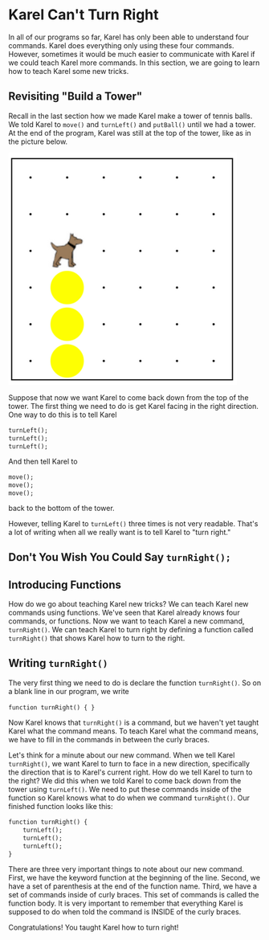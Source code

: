 # Karel Can't Turn Right
In all of our programs so far, Karel has only been able to understand four commands.  Karel does everything only using these four commands.  However, sometimes it would be much easier to communicate with Karel if we could teach Karel more commands.  In this section, we are going to learn how to teach Karel some new tricks.


## Revisiting "Build a Tower"
Recall in the last section how we made Karel make a tower of tennis balls.  We told Karel
to `move()` and `turnLeft()` and `putBall()` until we had a tower.  At the end of the program, Karel was still at the top of the tower, like as in the picture below.

![Stuck at top](../static/karel/karel_top_of_tower.png "Karel is Stuck")


Suppose that now we want Karel to come back down from the top of the tower.  The first thing we need to do is get Karel facing in the right direction.  One way to do this is to tell Karel

```
turnLeft();
turnLeft();
turnLeft();
```
And then tell Karel to
```
move();
move();
move();
```
back to the bottom of the tower.

However, telling Karel to `turnLeft()` three times is not very readable.  That's a lot of writing when all we really want is to tell Karel to "turn right."


## Don't You Wish You Could Say `turnRight();`

## Introducing Functions
How do we go about teaching Karel new tricks?   We can teach Karel new commands using functions.   We've seen that Karel already knows four commands, or functions.  Now we want to teach Karel a new command, `turnRight()`.  We can teach Karel to turn right by defining a function called `turnRight()` that shows Karel how to turn to the right.


## Writing `turnRight()`
The very first thing we need to do is declare the function `turnRight()`.  So on a blank line in our program, we write

```function turnRight() { } ```

Now Karel knows that `turnRight()` is a command, but we haven't yet taught Karel what the command means. To teach Karel what the command means, we have to fill in the commands in between the curly braces.

Let's think for a minute about our new command.  When we tell Karel `turnRight()`, we want Karel to turn to face in a new direction, specifically the direction that is to Karel's current right.  How do we tell Karel to turn to the right? We did this when we told Karel to come back down from the tower using `turnLeft()`.  We need to put these commands inside of the function so Karel knows what to do when we command `turnRight()`.  Our finished function looks like this:

```
function turnRight() {
    turnLeft();
    turnLeft();
    turnLeft();
}
```
There are three very important things to note about our new command.  First, we have the keyword function at the beginning of the line.  Second, we have a set of parenthesis at the end of the function name.  Third, we have a set of commands inside of curly braces.  This set of commands is called the function body.  It is very important to remember that everything Karel is supposed to do when told the command is INSIDE of the curly braces.

Congratulations!  You taught Karel how to turn right!




























